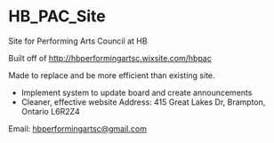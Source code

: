 # HB_PAC_Site
Site for Performing Arts Council at HB

Built off of http://hbperformingartsc.wixsite.com/hbpac

Made to replace and be more efficient than existing site. 
- Implement system to update board and create announcements
- Cleaner, effective website
Address: 415 Great Lakes Dr, Brampton, Ontario L6R2Z4

Email: hbperformingartsc@gmail.com
